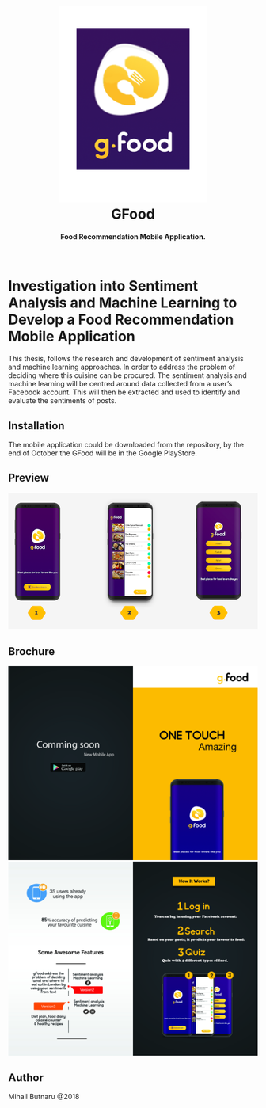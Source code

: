 
<h1 align="center">
  <br>
  <a href="http://qmtis.com/"><img src="https://github.com/MihailButnaru/InvestigationML/blob/master/gFood.png" width="300"></a>
  <br>
    GFood
  <br>
</h1>
<h4 align="center">Food Recommendation Mobile Application.</h4>
<br>

# Investigation into Sentiment Analysis and Machine Learning to Develop a Food Recommendation Mobile Application

This thesis, follows the research and development of sentiment analysis and machine learning approaches. In order to address the problem of deciding where this cuisine can be procured. The sentiment analysis and machine learning will be centred around data collected from a user’s Facebook account. This will then be extracted and used to identify and evaluate the sentiments of posts.

## Installation

The mobile application could be downloaded from the repository, by the end of October the GFood will be in the Google PlayStore.


## Preview
![alt text](https://github.com/MihailButnaru/InvestigationML/blob/master/Layout.png)

## Brochure
![alt text](https://github.com/MihailButnaru/InvestigationML/blob/master/FirstPage.jpg)
![alt text](https://github.com/MihailButnaru/InvestigationML/blob/master/SecondPage.jpg)

## Author
Mihail Butnaru @2018
